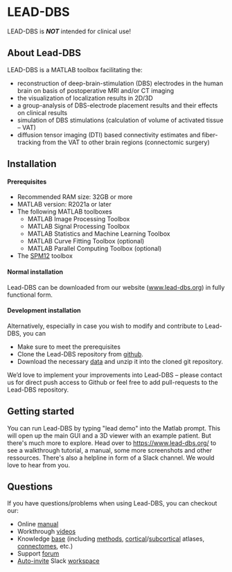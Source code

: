 LEAD-DBS
========

LEAD-DBS is ***NOT*** intended for clinical use!

## About Lead-DBS

LEAD-DBS is a MATLAB toolbox facilitating the:

- reconstruction of deep-brain-stimulation (DBS) electrodes in the human brain on basis of postoperative MRI and/or CT imaging
- the visualization of localization results in 2D/3D
- a group-analysis of DBS-electrode placement results and their effects on clinical results
- simulation of DBS stimulations (calculation of volume of activated tissue – VAT)
- diffusion tensor imaging (DTI) based connectivity estimates and fiber-tracking from the VAT to other brain regions (connectomic surgery)

## Installation

#### Prerequisites

- Recommended RAM size: 32GB or more
- MATLAB version: R2021a or later
- The following MATLAB toolboxes
  - MATLAB Image Processing Toolbox
  - MATLAB Signal Processing Toolbox
  - MATLAB Statistics and Machine Learning Toolbox
  - MATLAB Curve Fitting Toolbox (optional)
  - MATLAB Parallel Computing Toolbox (optional)
- The [SPM12](https://www.fil.ion.ucl.ac.uk/spm/software/download/) toolbox

#### Normal installation

Lead-DBS can be downloaded from our website (www.lead-dbs.org) in fully functional form.

#### Development installation

Alternatively, especially in case you wish to modify and contribute to Lead-DBS, you can

- Make sure to meet the prerequisites
- Clone the Lead-DBS repository from [github](https://github.com/netstim/leaddbs.git).
- Download the necessary [data](http://www.lead-dbs.org/release/download.php?id=data_pcloud) and unzip it into the cloned git repository.

We’d love to implement your improvements into Lead-DBS – please contact us for direct push access to Github or feel free to add pull-requests to the Lead-DBS repository.

## Getting started

You can run Lead-DBS by typing "lead demo" into the Matlab prompt. This will open up the main GUI and a 3D viewer with an example patient.
But there's much more to explore. Head over to https://www.lead-dbs.org/ to see a walkthrough tutorial, a manual, some more screenshots and other ressources. There's also a helpline in form of a Slack channel. We would love to hear from you.

## Questions

If you have questions/problems when using Lead-DBS, you can checkout our:

- Online [manual](https://netstim.gitbook.io/leaddbs/)
- Workthrough [videos](https://www.lead-dbs.org/helpsupport/knowledge-base/walkthrough-videos/)
- Knowledge [base](https://www.lead-dbs.org/helpsupport/knowledge-base/) (including [methods](https://www.lead-dbs.org/helpsupport/knowledge-base/lead-dbs-methods/), [cortical](https://www.lead-dbs.org/helpsupport/knowledge-base/atlasesresources/cortical-atlas-parcellations-mni-space/)/[subcortical](https://www.lead-dbs.org/helpsupport/knowledge-base/atlasesresources/atlases/) atlases, [connectomes](https://www.lead-dbs.org/helpsupport/knowledge-base/atlasesresources/normative-connectomes/), etc.)
- Support [forum](https://www.lead-dbs.org/?forum=lead-dbs-support-forum)
- [Auto-invite](https://leadsuite.herokuapp.com/) Slack [workspace](https://leadsuite.slack.com/)
